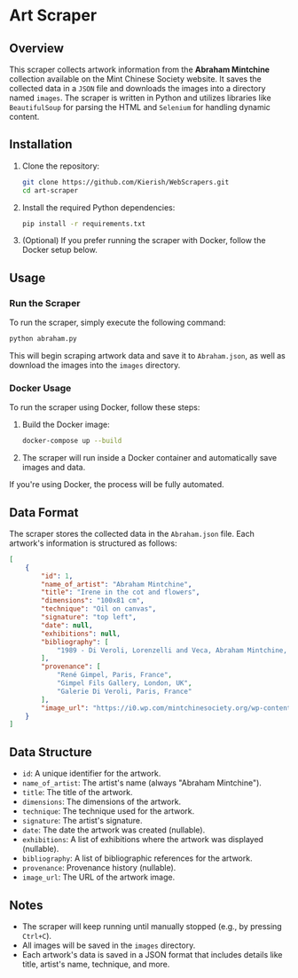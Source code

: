 # Art Scraper

## Overview

This scraper collects artwork information from the **Abraham Mintchine** collection available on the Mint Chinese Society website. It saves the collected data in a `JSON` file and downloads the images into a directory named `images`. The scraper is written in Python and utilizes libraries like `BeautifulSoup` for parsing the HTML and `Selenium` for handling dynamic content.

## Installation

1. Clone the repository:

    ```bash
    git clone https://github.com/Kierish/WebScrapers.git
    cd art-scraper
    ```

2. Install the required Python dependencies:

    ```bash
    pip install -r requirements.txt
    ```

3. (Optional) If you prefer running the scraper with Docker, follow the Docker setup below.

## Usage

### Run the Scraper

To run the scraper, simply execute the following command:

```bash
python abraham.py
```

This will begin scraping artwork data and save it to `Abraham.json`, as well as download the images into the `images` directory.

### Docker Usage

To run the scraper using Docker, follow these steps:

1. Build the Docker image:

    ```bash
    docker-compose up --build
    ```

2. The scraper will run inside a Docker container and automatically save images and data.

If you're using Docker, the process will be fully automated.

## Data Format

The scraper stores the collected data in the `Abraham.json` file. Each artwork's information is structured as follows:

```json
[
    {
        "id": 1,
        "name_of_artist": "Abraham Mintchine",
        "title": "Irene in the cot and flowers",
        "dimensions": "100x81 cm",
        "technique": "Oil on canvas",
        "signature": "top left",
        "date": null,
        "exhibitions": null,
        "bibliography": [
            "1989 - Di Veroli, Lorenzelli and Veca, Abraham Mintchine, illustrated p.35, N°22, Ed.Galleria Lorenzelli"
        ],
        "provenance": [
            "René Gimpel, Paris, France",
            "Gimpel Fils Gallery, London, UK",
            "Galerie Di Veroli, Paris, France"
        ],
        "image_url": "https://i0.wp.com/mintchinesociety.org/wp-content/uploads/2022/01/MIN005_com.jpg?resize=236%2C300&ssl=1"
    }
]
```

## Data Structure

- `id`: A unique identifier for the artwork.
- `name_of_artist`: The artist's name (always "Abraham Mintchine").
- `title`: The title of the artwork.
- `dimensions`: The dimensions of the artwork.
- `technique`: The technique used for the artwork.
- `signature`: The artist's signature.
- `date`: The date the artwork was created (nullable).
- `exhibitions`: A list of exhibitions where the artwork was displayed (nullable).
- `bibliography`: A list of bibliographic references for the artwork.
- `provenance`: Provenance history (nullable).
- `image_url`: The URL of the artwork image.

## Notes

- The scraper will keep running until manually stopped (e.g., by pressing `Ctrl+C`).
- All images will be saved in the `images` directory.
- Each artwork's data is saved in a JSON format that includes details like title, artist's name, technique, and more.
